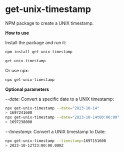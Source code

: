 # get-unix-timestamp
NPM package to create a UNIX timestamp.

**How to use**

Install the package and run it:
```bash
npm install get-unix-timestamp

get-unix-timestamp
```

Or use npx:

```bash
npx get-unix-timestamp
```

**Optional parameters**

*--date*: Convert a specific date to a UNIX timestamp:
```bash
npx get-unix-timestamp --date="2023-10-14"
> 1697241600
npx get-unix-timestamp --date="2023-10-14t00:00:00"
> 1697238000
```

*--timestamp*: Convert a UNIX timestamp to Date:
```bash
npx get-unix-timestamp --timestamp=1697151600
> 2023-10-12T23:00:00.000Z
```
